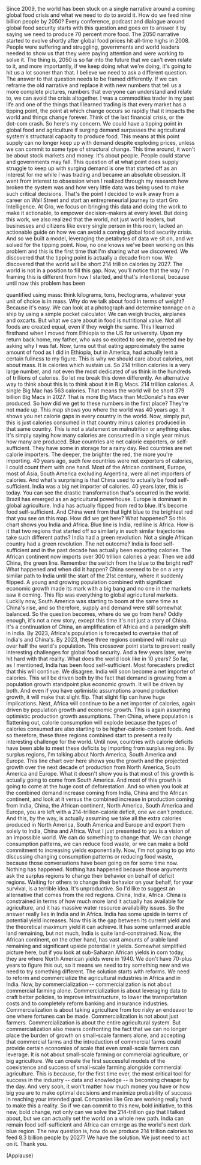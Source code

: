 
Since 2009, the world has been stuck
on a single narrative
around a coming global food crisis
and what we need to do to avoid it.
How do we feed
nine billion people by 2050?
Every conference, podcast
and dialogue around global food security
starts with this question
and goes on to answer it
by saying we need to produce
70 percent more food.
The 2050 narrative started to evolve
shortly after global food prices
hit all-time highs in 2008.
People were suffering and struggling,
governments and world leaders
needed to show us
that they were paying attention
and were working to solve it.
The thing is, 2050
is so far into the future
that we can&#39;t even relate to it,
and more importantly,
if we keep doing what we&#39;re doing,
it&#39;s going to hit us
a lot sooner than that.
I believe we need to ask
a different question.
The answer to that question
needs to be framed differently.
If we can reframe the old narrative
and replace it with new numbers
that tell us a more complete pictures,
numbers that everyone can understand
and relate to,
we can avoid the crisis altogether.
I was a commodities trader in my past life
and one of the things
that I learned trading
is that every market has a tipping point,
the point at which
change occurs so rapidly
that it impacts the world
and things change forever.
Think of the last financial crisis,
or the dot-com crash.
So here&#39;s my concern.
We could have a tipping point
in global food and agriculture
if surging demand
surpasses the agricultural system&#39;s
structural capacity to produce food.
This means at this point supply
can no longer keep up with demand
despite exploding prices,
unless we can commit
to some type of structural change.
This time around,
it won&#39;t be about stock markets and money.
It&#39;s about people.
People could starve
and governments may fall.
This question of at what point
does supply struggle
to keep up with surging demand
is one that started off as an interest
for me while I was trading
and became an absolute obsession.
It went from interest to obsession
when I realized through my research
how broken the system was
and how very little data was being used
to make such critical decisions.
That&#39;s the point I decided to walk away
from a career on Wall Street
and start an entrepreneurial journey
to start Gro Intelligence.
At Gro, we focus on bringing this data
and doing the work to make it actionable,
to empower decision-makers at every level.
But doing this work,
we also realized that the world,
not just world leaders,
but businesses and citizens
like every single person in this room,
lacked an actionable guide
on how we can avoid
a coming global food security crisis.
And so we built a model,
leveraging the petabytes
of data we sit on,
and we solved for the tipping point.
Now, no one knows
we&#39;ve been working on this problem
and this is the first time
that I&#39;m sharing what we discovered.
We discovered that the tipping point
is actually a decade from now.
We discovered that the world
will be short 214 trillion calories
by 2027.
The world is not in a position
to fill this gap.
Now, you&#39;ll notice
that the way I&#39;m framing this
is different from how I started,
and that&#39;s intentional, because until now
this problem has been

quantified using mass:
think kilograms, tons, hectograms,
whatever your unit of choice is in mass.
Why do we talk about food
in terms of weight?
Because it&#39;s easy.
We can look at a photograph
and determine tonnage on a ship
by using a simple pocket calculator.
We can weigh trucks,
airplanes and oxcarts.
But what we care about
in food is nutritional value.
Not all foods are created equal,
even if they weigh the same.
This I learned firsthand
when I moved from Ethiopia
to the US for university.
Upon my return back home,
my father, who was so excited to see me,
greeted me by asking why I was fat.
Now, turns out that eating
approximately the same amount of food
as I did in Ethiopia, but in America,
had actually lent
a certain fullness to my figure.
This is why we should care about calories,
not about mass.
It is calories which sustain us.
So 214 trillion calories
is a very large number,
and not even the most dedicated of us
think in the hundreds
of trillions of calories.
So let me break this down differently.
An alternative way to think about this
is to think about it in Big Macs.
214 trillion calories.
A single Big Mac has 563 calories.
That means the world will be short
379 billion Big Macs in 2027.
That is more Big Macs
than McDonald&#39;s has ever produced.
So how did we get
to these numbers in the first place?
They&#39;re not made up.
This map shows you
where the world was 40 years ago.
It shows you net calorie gaps
in every country in the world.
Now, simply put,
this is just calories
consumed in that country
minus calories produced
in that same country.
This is not a statement
on malnutrition or anything else.
It&#39;s simply saying how many calories
are consumed in a single year
minus how many are produced.
Blue countries are net calorie exporters,
or self-sufficient.
They have some in storage for a rainy day.
Red countries are net calorie importers.
The deeper, the brighter the red,
the more you&#39;re importing.
40 years ago, such few countries
were net exporters of calories,
I could count them with one hand.
Most of the African continent,
Europe, most of Asia,
South America excluding Argentina,
were all net importers of calories.
And what&#39;s surprising is that China
used to actually be food self-sufficient.
India was a big net importer of calories.
40 years later, this is today.
You can see the drastic transformation
that&#39;s occurred in the world.
Brazil has emerged
as an agricultural powerhouse.
Europe is dominant in global agriculture.
India has actually flipped
from red to blue.
It&#39;s become food self-sufficient.
And China went from that light blue
to the brightest red
that you see on this map.
How did we get here? What happened?
So this chart shows you India and Africa.
Blue line is India, red line is Africa.
How is it that two regions
that started off so similarly
in such similar trajectories
take such different paths?
India had a green revolution.
Not a single African country
had a green revolution.
The net outcome?
India is food self-sufficient
and in the past decade
has actually been exporting calories.
The African continent now imports
over 300 trillion calories a year.
Then we add China, the green line.
Remember the switch
from the blue to the bright red?
What happened and when did it happen?
China seemed to be
on a very similar path to India
until the start of the 21st century,
where it suddenly flipped.
A young and growing population
combined with significant economic growth
made its mark with a big bang
and no one in the markets saw it coming.
This flip was everything
to global agricultural markets.
Luckily now, South America
was starting to boom
at the same time as China&#39;s rise,
and so therefore, supply and demand
were still somewhat balanced.
So the question becomes,
where do we go from here?
Oddly enough,
it&#39;s not a new story,
except this time
it&#39;s not just a story of China.
It&#39;s a continuation of China,
an amplification of Africa
and a paradigm shift in India.
By 2023,
Africa&#39;s population is forecasted
to overtake that of India&#39;s and China&#39;s.
By 2023, these three regions combined
will make up over half
the world&#39;s population.
This crossover point starts to present
really interesting challenges
for global food security.
And a few years later,
we&#39;re hit hard with that reality.
What does the world look like in 10 years?
So far, as I mentioned,
India has been food self-sufficient.
Most forecasters predict
that this will continue.
We disagree.
India will soon become
a net importer of calories.
This will be driven both by the fact
that demand is growing
from a population growth standpoint
plus economic growth.
It will be driven by both.
And even if you have
optimistic assumptions
around production growth,
it will make that slight flip.
That slight flip
can have huge implications.
Next, Africa will continue
to be a net importer of calories,
again driven by population growth
and economic growth.
This is again assuming optimistic
production growth assumptions.
Then China,
where population is flattening out,
calorie consumption will explode
because the types of calories consumed
are also starting to be
higher-calorie-content foods.
And so therefore,
these three regions combined
start to present a really interesting
challenge for the world.
Until now, countries with calorie deficits
have been able to meet these deficits
by importing from surplus regions.
By surplus regions, I&#39;m talking about
North America, South America and Europe.
This line chart over here shows you
the growth and the projected growth
over the next decade of production
from North America,
South America and Europe.
What it doesn&#39;t show you
is that most of this growth is actually
going to come from South America.
And most of this growth
is going to come
at the huge cost of deforestation.
And so when you look
at the combined demand increase
coming from India, China
and the African continent,
and look at it versus
the combined increase in production
coming from India,
China, the African continent,
North America, South America and Europe,
you are left with
a 214-trillion-calorie deficit,
one we can&#39;t produce.
And this, by the way, is actually assuming
we take all the extra calories
produced in North America,
South America and Europe
and export them solely
to India, China and Africa.
What I just presented to you
is a vision of an impossible world.
We can do something to change that.
We can change consumption patterns,
we can reduce food waste,
or we can make a bold commitment
to increasing yields exponentially.
Now, I&#39;m not going to go into discussing
changing consumption patterns
or reducing food waste,
because those conversations
have been going on for some time now.
Nothing has happened.
Nothing has happened
because those arguments
ask the surplus regions
to change their behavior
on behalf of deficit regions.
Waiting for others
to change their behavior
on your behalf, for your survival,
is a terrible idea.
It&#39;s unproductive.
So I&#39;d like to suggest an alternative
that comes from the red regions.
China, India, Africa.
China is constrained in terms
of how much more land it actually has
available for agriculture,
and it has massive
water resource availability issues.
So the answer really lies
in India and in Africa.
India has some upside
in terms of potential yield increases.
Now this is the gap
between its current yield
and the theoretical
maximum yield it can achieve.
It has some unfarmed
arable land remaining, but not much,
India is quite land-constrained.
Now, the African continent,
on the other hand,
has vast amounts of arable land remaining
and significant
upside potential in yields.
Somewhat simplified picture here,
but if you look at sub-Saharan
African yields in corn today,
they are where North American
yields were in 1940.
We don&#39;t have 70-plus years
to figure this out,
so it means we need to try something new
and we need to try something different.
The solution starts with reforms.
We need to reform and commercialize
the agricultural industries in Africa
and in India.
Now, by commercialization --
commercialization is not
about commercial farming alone.
Commercialization is about leveraging data
to craft better policies,
to improve infrastructure,
to lower the transportation costs
and to completely reform
banking and insurance industries.
Commercialization
is about taking agriculture
from too risky an endeavor
to one where fortunes can be made.
Commercialization
is not about just farmers.
Commercialization is about
the entire agricultural system.
But commercialization
also means confronting the fact
that we can no longer place
the burden of growth
on small-scale farmers alone,
and accepting that commercial farms
and the introduction of commercial farms
could provide certain economies of scale
that even small-scale
farmers can leverage.
It is not about small-scale farming
or commercial agriculture,
or big agriculture.
We can create the first successful models
of the coexistence and success
of small-scale farming
alongside commercial agriculture.
This is because, for the first time ever,
the most critical tool
for success in the industry --
data and knowledge --
is becoming cheaper by the day.
And very soon, it won&#39;t matter
how much money you have
or how big you are
to make optimal decisions
and maximize probability of success
in reaching your intended goal.
Companies like Gro are working
really hard to make this a reality.
So if we can commit
to this new, bold initiative,
to this new, bold change,
not only can we solve
the 214-trillion gap that I talked about,
but we can actually set the world
on a whole new path.
India can remain food self-sufficient
and Africa can emerge
as the world&#39;s next dark blue region.
The new question is,
how do we produce 214 trillion calories
to feed 8.3 billion people by 2027?
We have the solution.
We just need to act on it.
Thank you.

(Applause)

